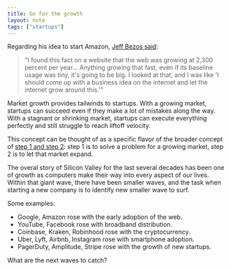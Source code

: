 ```yaml
---
title: Go for the growth
layout: note
tags: ["startups"]
---
```


Regarding his idea to start Amazon, [Jeff Bezos said](https://www.cnbc.com/2020/01/17/at-age-30-jeff-bezos-thought-this-would-be-his-one-big-regret-in-life.html):

> "I found this fact on a website that the web was growing at 2,300 percent per year... Anything growing that fast, even if its baseline usage was tiny, it's going to be big. I looked at that, and I was like 'I should come up with a business idea on the internet and let the internet grow around this.'"

Market growth provides tailwinds to startups. With a growing market, startups can succeed even if they make a lot of mistakes along the way. With a stagnant or shrinking market, startups can execute everything perfectly and still struggle to reach liftoff velocity.

This concept can be thought of as a specific flavor of the broader concept of [step 1 and step 2](/notes/step-1-and-step-2.html): step 1 is to solve a problem for a growing market, step 2 is to let that market expand.

The overal story of Silicon Valley for the last several decades has been one of growth as computers make their way into every aspect of our lives. Within that giant wave, there have been smaller waves, and the task when starting a new company is to identify new smaller wave to surf.

Some examples:

- Google, Amazon rose with the early adoption of the web.
- YouTube, Facebook rose with broadband distribution.
- Coinbase, Kraken, Robinhood rose with the cryptocurrency.
- Uber, Lyft, Airbnb, Instagram rose with smartphone adoption.
- PagerDuty, Amplitude, Stripe rose with the growth of new startups.

What are the next waves to catch?
